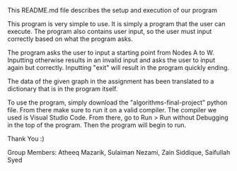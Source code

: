 This README.md file describes the setup and execution of our program

This program is very simple to use. It is simply a program that the user can execute. The program also contains user input, so the user must input correctly based on what the program asks.

The program asks the user to input a starting point from Nodes A to W. Inputting otherwise results in an invalid input and asks the user to input again but correctly. Inputting "exit" will result in the program quickly ending.

The data of the given graph in the assignment has been translated to a dictionary that is in the program itself.

To use the program, simply download the "algorithms-final-project" python file. From there make sure to run it on a valid compiler. The compiler we used is Visual Studio Code. From there, go to Run > Run without Debugging in the top of the program. Then the program will begin to run.

Thank You :)

Group Members:
  Atheeq Mazarik,
  Sulaiman Nezami,
  Zain Siddique,
  Saifullah Syed
